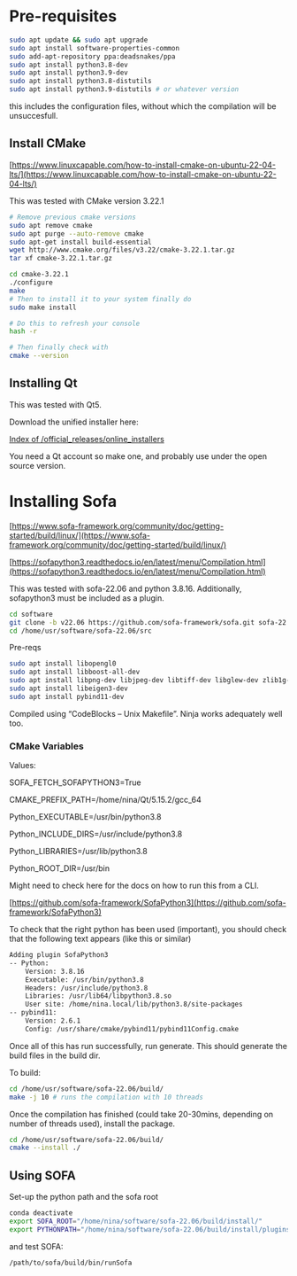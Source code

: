 # Pre-requisites

```bash
sudo apt update && sudo apt upgrade
sudo apt install software-properties-common
sudo add-apt-repository ppa:deadsnakes/ppa
sudo apt install python3.8-dev
sudo apt install python3.9-dev
sudo apt install python3.8-distutils
sudo apt install python3.9-distutils # or whatever version
```

this includes the configuration files, without which the compilation will be unsuccesfull.

## Install CMake

[https://www.linuxcapable.com/how-to-install-cmake-on-ubuntu-22-04-lts/](https://www.linuxcapable.com/how-to-install-cmake-on-ubuntu-22-04-lts/)

This was tested with CMake version 3.22.1

```bash
# Remove previous cmake versions
sudo apt remove cmake
sudo apt purge --auto-remove cmake
sudo apt-get install build-essential
wget http://www.cmake.org/files/v3.22/cmake-3.22.1.tar.gz
tar xf cmake-3.22.1.tar.gz

cd cmake-3.22.1
./configure
make
# Then to install it to your system finally do 
sudo make install 

# Do this to refresh your console 
hash -r

# Then finally check with
cmake --version
```

## Installing Qt

This was tested with Qt5.

Download the unified installer here: 

[Index of /official_releases/online_installers](https://download.qt.io/official_releases/online_installers/)

You need a Qt account so make one, and probably use under the open source version.

# Installing Sofa

[https://www.sofa-framework.org/community/doc/getting-started/build/linux/](https://www.sofa-framework.org/community/doc/getting-started/build/linux/)

[https://sofapython3.readthedocs.io/en/latest/menu/Compilation.html](https://sofapython3.readthedocs.io/en/latest/menu/Compilation.html)

This was tested with sofa-22.06 and python 3.8.16. Additionally, sofapython3 must be included as a plugin.

```bash
cd software
git clone -b v22.06 https://github.com/sofa-framework/sofa.git sofa-22.06/src
cd /home/usr/software/sofa-22.06/src
```

Pre-reqs

```bash
sudo apt install libopengl0
sudo apt install libboost-all-dev
sudo apt install libpng-dev libjpeg-dev libtiff-dev libglew-dev zlib1g-dev
sudo apt install libeigen3-dev
sudo apt install pybind11-dev
```

Compiled using “CodeBlocks – Unix Makefile”. Ninja works adequately well too.

### CMake Variables
Values:

SOFA_FETCH_SOFAPYTHON3=True

CMAKE_PREFIX_PATH=/home/nina/Qt/5.15.2/gcc_64

Python_EXECUTABLE=/usr/bin/python3.8

Python_INCLUDE_DIRS=/usr/include/python3.8

Python_LIBRARIES=/usr/lib/python3.8

Python_ROOT_DIR=/usr/bin

Might need to check here for the docs on how to run this from a CLI.

[https://github.com/sofa-framework/SofaPython3](https://github.com/sofa-framework/SofaPython3)

To check that the right python has been used (important), you should check that the following text appears (like this or similar)

```bash
Adding plugin SofaPython3
-- Python:
    Version: 3.8.16
    Executable: /usr/bin/python3.8
    Headers: /usr/include/python3.8
    Libraries: /usr/lib64/libpython3.8.so
    User site: /home/nina.local/lib/python3.8/site-packages
-- pybind11:
    Version: 2.6.1
    Config: /usr/share/cmake/pybind11/pybind11Config.cmake
```

Once all of this has run successfully, run generate. This should generate the build files in the build dir.

To build:

```bash
cd /home/usr/software/sofa-22.06/build/
make -j 10 # runs the compilation with 10 threads
```

Once the compilation has finished (could take 20-30mins, depending on number of threads used), install the package.

```bash
cd /home/usr/software/sofa-22.06/build/
cmake --install ./
```

## Using SOFA

Set-up the python path and the sofa root

```bash
conda deactivate
export SOFA_ROOT="/home/nina/software/sofa-22.06/build/install/"
export PYTHONPATH="/home/nina/software/sofa-22.06/build/install/plugins/SofaPython3/lib/python3/site-packages/"
```

and test SOFA:
```bash
/path/to/sofa/build/bin/runSofa
```